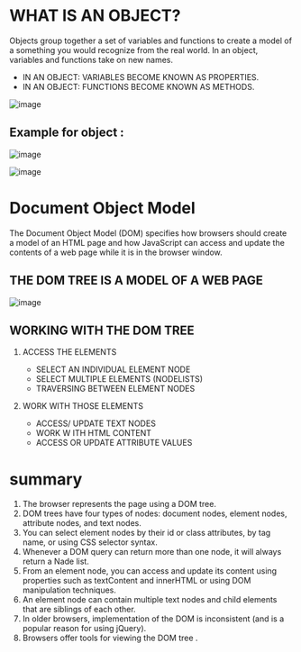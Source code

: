 # WHAT IS AN OBJECT? 
Objects group together a set of variables and functions to create a model
of a something you would recognize from the real world. In an object,
variables and functions take on new names. 

- IN AN OBJECT: VARIABLES BECOME KNOWN AS PROPERTIES.
- IN AN OBJECT: FUNCTIONS BECOME KNOWN AS METHODS.

![image](https://data-flair.training/blogs/wp-content/uploads/sites/2/2019/07/How-to-Create-JavaScript-Objects.jpg)

## Example for object :
 
 ![image](https://miro.medium.com/max/1844/1*Nqr_lGr3L42az-Pde_AtsQ.png)

 ![image](https://image1.slideserve.com/3013700/creating-objects-using-literal-notation-l.jpg)

# Document Object Model
The Document Object Model (DOM) specifies how browsers should create a model of an HTML page and how JavaScript can access and update the contents of a web page while it is in the browser window. 

## THE DOM TREE IS A MODEL OF A WEB PAGE

![image](https://data-flair.training/blogs/wp-content/uploads/sites/2/2019/08/Js-Dom-Tree.png)

## WORKING WITH THE DOM TREE

1. ACCESS THE ELEMENTS 
   - SELECT AN INDIVIDUAL ELEMENT NODE
   - SELECT MULTIPLE ELEMENTS (NODELISTS)
   - TRAVERSING BETWEEN ELEMENT NODES

2. WORK WITH THOSE ELEMENTS
   - ACCESS/ UPDATE TEXT NODES
   - WORK W ITH HTML CONTENT
   - ACCESS OR UPDATE ATTRIBUTE VALUES

# summary

1. The browser represents the page using a DOM tree.
2. DOM trees have four types of nodes: document nodes, element nodes, attribute nodes, and text nodes.
3. You can select element nodes by their id or class attributes, by tag name, or using CSS selector syntax.
4. Whenever a DOM query can return more than one node, it will always return a Nade list.
5. From an element node, you can access and update its content using properties such as textContent and innerHTML or using DOM manipulation techniques.
6. An element node can contain multiple text nodes and child elements that are siblings of each other.
7. In older browsers, implementation of the DOM is inconsistent (and is a popular reason for using jQuery).
8. Browsers offer tools for viewing the DOM tree . 